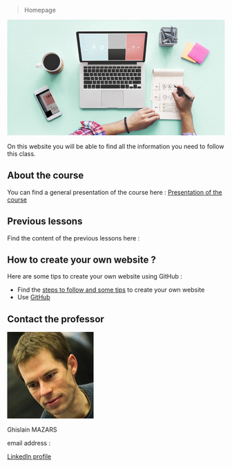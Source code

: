 > Homepage
<img src="Create-your-website.jpg">

On this website you will be able to find all the information you need to follow this class.


## About the course
You can find a general presentation of the course here :
[Presentation of the course](https://adelebnt.github.io/Presentation-of-the-course/)


## Previous lessons
Find the content of the previous lessons here :
[](url)


## How to create your own website ?
Here are some tips to create your own website using GitHub :
- Find the [steps to follow and some tips](https://adelebnt.github.io/Create-a-website-on-GitHub/) to create your own website
- Use [GitHub](https://github.com/)

## Contact the professor
<img src="Tech%20data...%20Ghislain%20Mazars.jpg">

Ghislain MAZARS

email address : 

[LinkedIn profile](https://fr.linkedin.com/in/ghislainmazars)

